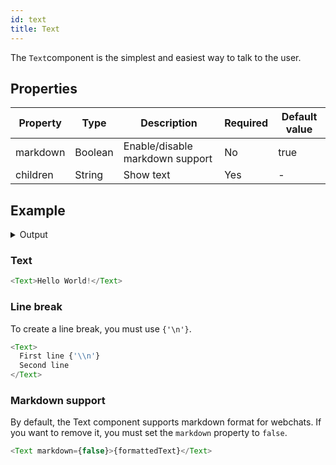 ```yaml
---
id: text
title: Text
---
```


The `Text`component is the simplest and easiest way to talk to the user.

## Properties

| Property | Type    | Description                     | Required | Default value |
| -------- | ------- | ------------------------------- | -------- | ------------- |
| markdown | Boolean | Enable/disable markdown support | No       | true          |
| children | String  | Show text                       | Yes      | -             |

## Example

<details>
<summary>Output</summary>

![](https://botonic-doc-static.netlify.com/images/components_text.png)

</details>

### Text

```javascript
<Text>Hello World!</Text>
```

### Line break

To create a line break, you must use `{'\n'}`.

```javascript
<Text>
  First line {'\\n'}
  Second line
</Text>
```

### Markdown support

By default, the Text component supports markdown format for webchats. If you want to remove it, you must set the `markdown` property to `false`.

```javascript
<Text markdown={false}>{formattedText}</Text>
```
